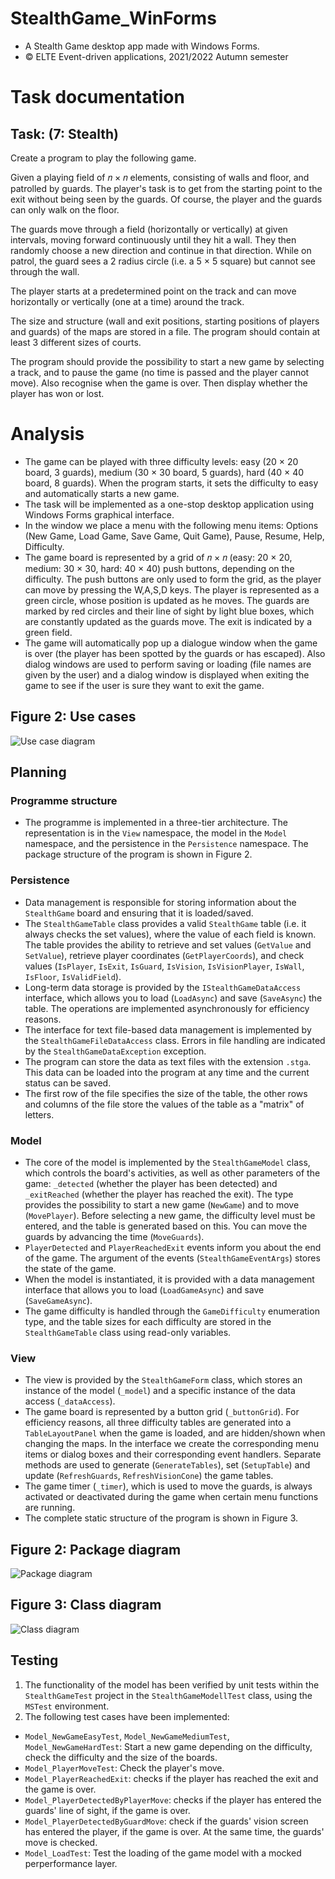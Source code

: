 # StealthGame_WinForms
- A Stealth Game desktop app made with Windows Forms.
- © ELTE Event-driven applications, 2021/2022 Autumn semester

# Task documentation

## Task: (7: Stealth)

Create a program to play the following game.

Given a playing field of 𝑛 × 𝑛 elements, consisting of walls and floor, and patrolled by guards.
The player's task is to get from the starting point to the exit without being seen by the guards.
Of course, the player and the guards can only walk on the floor.

The guards move through a field (horizontally or vertically) at given intervals, moving forward
continuously until they hit a wall. They then randomly choose a new direction and continue in
that direction. While on patrol, the guard sees a 2 radius circle (i.e. a 5 × 5 square) but cannot
see through the wall.

The player starts at a predetermined point on the track and can move horizontally or vertically
(one at a time) around the track.

The size and structure (wall and exit positions, starting positions of players and guards) of the
maps are stored in a file. The program should contain at least 3 different sizes of courts.

The program should provide the possibility to start a new game by selecting a track, and to
pause the game (no time is passed and the player cannot move). Also recognise when the
game is over. Then display whether the player has won or lost.

# Analysis

- The game can be played with three difficulty levels: easy (20 × 20 board, 3 guards),
medium (30 × 30 board, 5 guards), hard (40 × 40 board, 8 guards). When the program
starts, it sets the difficulty to easy and automatically starts a new game.
- The task will be implemented as a one-stop desktop application using Windows Forms
graphical interface.
- In the window we place a menu with the following menu items: Options (New Game,
Load Game, Save Game, Quit Game), Pause, Resume, Help, Difficulty.
- The game board is represented by a grid of 𝑛 × 𝑛 (easy: 20 × 20, medium: 30 × 30,
hard: 40 × 40) push buttons, depending on the difficulty. The push buttons are only
used to form the grid, as the player can move by pressing the W,A,S,D keys. The player
is represented as a green circle, whose position is updated as he moves. The guards
are marked by red circles and their line of sight by light blue boxes, which are
constantly updated as the guards move. The exit is indicated by a green field.
- The game will automatically pop up a dialogue window when the game is over (the
player has been spotted by the guards or has escaped). Also dialog windows are used
to perform saving or loading (file names are given by the user) and a dialog window is
displayed when exiting the game to see if the user is sure they want to exit the game.

## Figure 2: Use cases

![Use case diagram](./documentation/StealthGame_UseCaseDiagram.jpg)

## Planning

### Programme structure

- The programme is implemented in a three-tier architecture. The
representation is in the `View` namespace, the model in the `Model`
namespace, and the persistence in the `Persistence` namespace. The
package structure of the program is shown in Figure 2.

### Persistence

- Data management is responsible for storing information about the
`StealthGame` board and ensuring that it is loaded/saved.
- The `StealthGameTable` class provides a valid `StealthGame` table (i.e. it
always checks the set values), where the value of each field is known. The table
provides the ability to retrieve and set values (`GetValue` and `SetValue`),
retrieve player coordinates (`GetPlayerCoords`), and check values
(`IsPlayer`, `IsExit`, `IsGuard`, `IsVision`, `IsVisionPlayer`, `IsWall`,
`IsFloor`, `IsValidField`).
- Long-term data storage is provided by the `IStealthGameDataAccess`
interface, which allows you to load (`LoadAsync`) and save (`SaveAsync`) the
table. The operations are implemented asynchronously for efficiency reasons.
- The interface for text file-based data management is implemented by the
`StealthGameFileDataAccess` class. Errors in file handling are indicated by
the `StealthGameDataException` exception.
- The program can store the data as text files with the extension `.stga`. This data
can be loaded into the program at any time and the current status can be saved.
- The first row of the file specifies the size of the table, the other rows and
columns of the file store the values of the table as a "matrix" of letters.

### Model

- The core of the model is implemented by the `StealthGameModel` class,
which controls the board's activities, as well as other parameters of the game:
`_detected` (whether the player has been detected) and `_exitReached`
(whether the player has reached the exit). The type provides the possibility to
start a new game (`NewGame`) and to move (`MovePlayer`). Before selecting a
new game, the difficulty level must be entered, and the table is generated
based on this. You can move the guards by advancing the time (`MoveGuards`).
- `PlayerDetected` and `PlayerReachedExit` events inform you about the
end of the game. The argument of the events (`StealthGameEventArgs`)
stores the state of the game.
- When the model is instantiated, it is provided with a data management
interface that allows you to load (`LoadGameAsync`) and save
(`SaveGameAsync`).
- The game difficulty is handled through the `GameDifficulty` enumeration
type, and the table sizes for each difficulty are stored in the
`StealthGameTable` class using read-only variables.

### View

- The view is provided by the `StealthGameForm` class, which stores an
instance of the model (`_model`) and a specific instance of the data access
(`_dataAccess`).
- The game board is represented by a button grid (`_buttonGrid`). For efficiency
reasons, all three difficulty tables are generated into a `TableLayoutPanel`
when the game is loaded, and are hidden/shown when changing the maps. In
the interface we create the corresponding menu items or dialog boxes and
their corresponding event handlers. Separate methods are used to generate
(`GenerateTables`), set (`SetupTable`) and update (`RefreshGuards`,
`RefreshVisionCone`) the game tables.
- The game timer (`_timer`), which is used to move the guards, is always
activated or deactivated during the game when certain menu functions are
running.
- The complete static structure of the program is shown in Figure 3.

## Figure 2: Package diagram

![Package diagram](./documentation/StealthGame_PackageDiagram.jpg)

## Figure 3: Class diagram

![Class diagram](./documentation/StealthGame_ClassDiagram.png)

## Testing

1. The functionality of the model has been verified by unit tests within the
`StealthGameTest` project in the `StealthGameModellTest` class, using the
`MSTest` environment.
1. The following test cases have been implemented:
- `Model_NewGameEasyTest`, `Model_NewGameMediumTest`,
`Model_NewGameHardTest`: Start a new game depending on the difficulty,
check the difficulty and the size of the boards.
- `Model_PlayerMoveTest`: Check the player's move.
- `Model_PlayerReachedExit`: checks if the player has reached the exit and
the game is over.
- `Model_PlayerDetectedByPlayerMove`: checks if the player has entered
the guards' line of sight, if the game is over.
- `Model_PlayerDetectedByGuardMove`: check if the guards' vision screen
has entered the player, if the game is over. At the same time, the guards' move
is checked.
- `Model_LoadTest`: Test the loading of the game model with a mocked perperformance layer.
